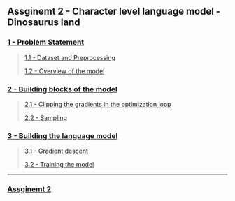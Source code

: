 ## Assginemt 2 - Character level language model - Dinosaurus land

### [1 - Problem Statement](#1)
>
> [1.1 - Dataset and Preprocessing](#1.1)
> 
> [1.2 - Overview of the model](#1.2) 

### [2 - Building blocks of the model](#2)
>
> [2.1 - Clipping the gradients in the optimization loop](#2.1)
> 
> [2.2 - Sampling](#2.2) 

### [3 - Building the language model](#3)
>
> [3.1 - Gradient descent](#3.1)
> 
> [3.2 - Training the model](#3.2)

----

### [Assginemt 2](https://github.com/htaiwan/note-andrew-deep-learning/blob/master/Assignment/Course1/5-2.ipynb)
